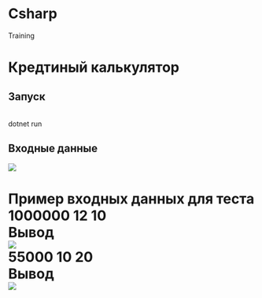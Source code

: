 # Csharp
Training

<h1>Кредтиный калькулятор</h1>
<h2>Запуск</h2></br>
<span>dotnet run</span></br>
<h2>Входные данные</h2>
<image src="https://github.com/vova2plova/Csharp/blob/main/Images/ex00_00.png?raw=true"/>
<h1>Пример входных данных для теста</span></br>
<span>1000000 12 10</span></br>
<span>Вывод</span></br>
<image src="https://github.com/vova2plova/Csharp/blob/main/Images/ex00_01.png?raw=true"/></br>
<span>55000 10 20</span></br>
<span>Вывод</span></br>
<image src="https://github.com/vova2plova/Csharp/blob/main/Images/ex00_02.png?raw=true"/>

